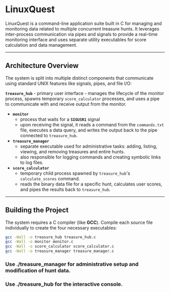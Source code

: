 # LinuxQuest

LinuxQuest is a command-line application suite built in C for managing and monitoring data related to multiple concurrent treasure hunts. It leverages inter-process communication via pipes and signals to provide a real-time monitoring interface and uses separate utility executables for score calculation and data management.

---

## Architecture Overview

The system is split into multiple distinct components that communicate using standard UNIX features like signals, pipes, and file I/O:

**`treasure_hub`**
    - primary user interface
    - manages the lifecycle of the monitor process, spawns temporary `score_calculator` processes, and uses a pipe to communicate with and receive output from the monitor.
* **`monitor`**
    - process that waits for a **`SIGUSR1`** signal
    - upon receiving the signal, it reads a command from the `commands.txt` file, executes a data query, and writes the output back to the pipe connected to `treasure_hub`.
* **`treasure_manager`**
    - separate executable used for administrative tasks: adding, listing, viewing, and removing treasures and entire hunts.
    - also responsible for logging commands and creating symbolic links to log files.
* **`score_calculator`**
    - temporary child process spawned by `treasure_hub`'s `calculate_scores` command.
    - reads the binary data file for a specific hunt, calculates user scores, and pipes the results back to `treasure_hub`.

---

## Building the Project

The system requires a C compiler (like **GCC**). Compile each source file individually to create the four necessary executables:

```bash
gcc -Wall -o treasure_hub treasure_hub.c
gcc -Wall -o monitor monitor.c
gcc -Wall -o score_calculator score_calculator.c
gcc -Wall -o treasure_manager treasure_manager.c
```

### Use ./treasure_manager for administrative setup and modification of hunt data.
### Use ./treasure_hub for the interactive console.

